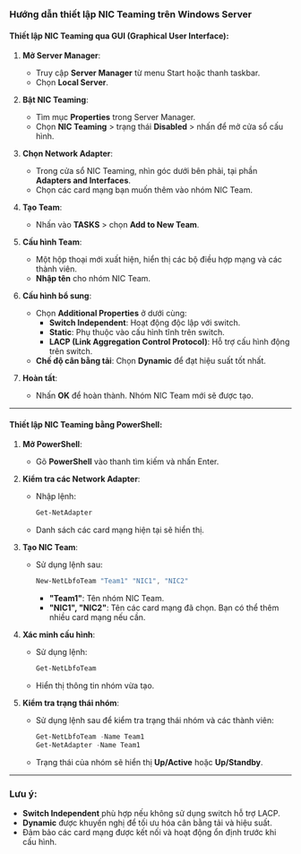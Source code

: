 ### Hướng dẫn thiết lập NIC Teaming trên Windows Server

#### **Thiết lập NIC Teaming qua GUI (Graphical User Interface):**

1. **Mở Server Manager**:
   - Truy cập **Server Manager** từ menu Start hoặc thanh taskbar.
   - Chọn **Local Server**.

2. **Bật NIC Teaming**:
   - Tìm mục **Properties** trong Server Manager.
   - Chọn **NIC Teaming** > trạng thái **Disabled** > nhấn để mở cửa sổ cấu hình.

3. **Chọn Network Adapter**:
   - Trong cửa sổ NIC Teaming, nhìn góc dưới bên phải, tại phần **Adapters and Interfaces**.
   - Chọn các card mạng bạn muốn thêm vào nhóm NIC Team.

4. **Tạo Team**:
   - Nhấn vào **TASKS** > chọn **Add to New Team**.

5. **Cấu hình Team**:
   - Một hộp thoại mới xuất hiện, hiển thị các bộ điều hợp mạng và các thành viên.
   - **Nhập tên** cho nhóm NIC Team.

6. **Cấu hình bổ sung**:
   - Chọn **Additional Properties** ở dưới cùng:
     - **Switch Independent**: Hoạt động độc lập với switch.
     - **Static**: Phụ thuộc vào cấu hình tĩnh trên switch.
     - **LACP (Link Aggregation Control Protocol)**: Hỗ trợ cấu hình động trên switch.
   - **Chế độ cân bằng tải**: Chọn **Dynamic** để đạt hiệu suất tốt nhất.

7. **Hoàn tất**:
   - Nhấn **OK** để hoàn thành. Nhóm NIC Team mới sẽ được tạo.

---

#### **Thiết lập NIC Teaming bằng PowerShell:**

1. **Mở PowerShell**:
   - Gõ **PowerShell** vào thanh tìm kiếm và nhấn Enter.

2. **Kiểm tra các Network Adapter**:
   - Nhập lệnh:
     ```powershell
     Get-NetAdapter
     ```
   - Danh sách các card mạng hiện tại sẽ hiển thị.

3. **Tạo NIC Team**:
   - Sử dụng lệnh sau:
     ```powershell
     New-NetLbfoTeam "Team1" "NIC1", "NIC2"
     ```
     - **"Team1"**: Tên nhóm NIC Team.
     - **"NIC1", "NIC2"**: Tên các card mạng đã chọn. Bạn có thể thêm nhiều card mạng nếu cần.

4. **Xác minh cấu hình**:
   - Sử dụng lệnh:
     ```powershell
     Get-NetLbfoTeam
     ```
   - Hiển thị thông tin nhóm vừa tạo.

5. **Kiểm tra trạng thái nhóm**:
   - Sử dụng lệnh sau để kiểm tra trạng thái nhóm và các thành viên:
     ```powershell
     Get-NetLbfoTeam -Name Team1
     Get-NetAdapter -Name Team1
     ```

   - Trạng thái của nhóm sẽ hiển thị **Up/Active** hoặc **Up/Standby**.

---

### **Lưu ý**:
- **Switch Independent** phù hợp nếu không sử dụng switch hỗ trợ LACP.
- **Dynamic** được khuyến nghị để tối ưu hóa cân bằng tải và hiệu suất.
- Đảm bảo các card mạng được kết nối và hoạt động ổn định trước khi cấu hình.
